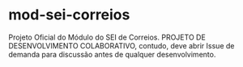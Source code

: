 # mod-sei-correios
Projeto Oficial do Módulo do SEI de Correios. PROJETO DE DESENVOLVIMENTO COLABORATIVO, contudo, deve abrir Issue de demanda para discussão antes de qualquer desenvolvimento.
